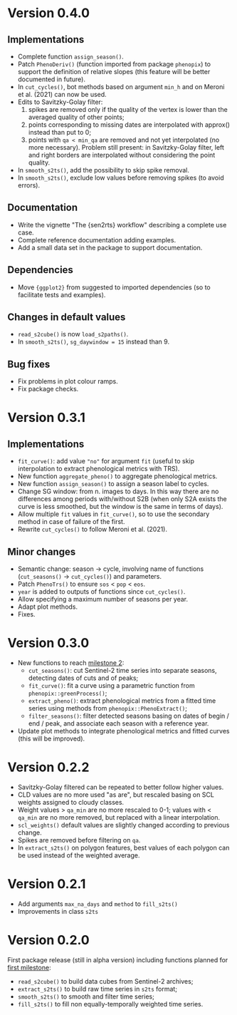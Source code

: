 # Version 0.4.0

## Implementations 
- Complete function `assign_season()`.
- Patch `PhenoDeriv()` (function imported from package `phenopix`) to support
    the definition of relative slopes
    (this feature will be better documented in future).
- In `cut_cycles()`, bot methods based on argument `min_h` and on Meroni et al.
    (2021) can now be used.
- Edits to Savitzky-Golay filter: 
    1. spikes are removed only if the quality of the vertex is lower than the
        averaged quality of other points;
    2. points corresponding to missing dates are interpolated with approx() 
        instead than put to 0;
    3. points with `qa < min_qa` are removed and not yet interpolated 
        (no more necessary).
    Problem still present: in Savitzky-Golay filter, left and right borders are 
        interpolated without considering the point quality.
- In `smooth_s2ts()`, add the possibility to skip spike removal.
- In `smooth_s2ts()`, exclude low values before removing spikes (to avoid errors).

## Documentation
- Write the vignette "The {sen2rts} workflow" describing a complete use case.
- Complete reference documentation adding examples.
- Add a small data set in the package to support documentation.

## Dependencies
- Move `{ggplot2}` from suggested to imported dependencies (so to facilitate 
    tests and examples).

## Changes in default values
- `read_s2cube()` is now `load_s2paths()`.
- In `smooth_s2ts()`, `sg_daywindow = 15` instead than 9.

## Bug fixes
- Fix problems in plot colour ramps.
- Fix package checks.


# Version 0.3.1

## Implementations
- `fit_curve()`: add value `"no"` for argument `fit` (useful to skip 
    interpolation to extract phenological metrics with TRS).
- New function `aggregate_pheno()` to aggregate phenological metrics.
- New function `assign_season()` to assign a season label to cycles.
- Change SG window: from n. images to days. In this way there are no differences
    among periods with/without S2B (when only S2A exists the curve is less 
    smoothed, but the window is the same in terms of days).
- Allow multiple `fit` values in `fit_curve()`, so to use the secondary method 
    in case of failure of the first.
- Rewrite `cut_cycles()` to follow Meroni et al. (2021).

## Minor changes
- Semantic change: season -> cycle, involving name of functions
    (`cut_seasons()` -> `cut_cycles()`) and parameters.
- Patch `PhenoTrs()` to ensure `sos` < `pop` < `eos`.
- `year` is added to outputs of functions since `cut_cycles()`.
- Allow specifying a maximum number of seasons per year.
- Adapt plot methods.
- Fixes.


# Version 0.3.0

- New functions to reach [milestone 2](https://github.com/ranghetti/sen2rts/milestone/2):
    - `cut_seasons()`: cut Sentinel-2 time series into separate seasons, 
        detecting dates of cuts and of peaks;
    - `fit_curve()`: fit a curve using a parametric function  from
        `phenopix::greenProcess()`;
    - `extract_pheno()`: extract phenological metrics from a fitted time series
        using methods from `phenopix::PhenoExtract()`;
    - `filter_seasons()`: filter detected seasons basing on dates of begin / 
        end / peak, and associate each season with a reference year.
- Update plot methods to integrate phenological metrics and fitted curves
    (this will be improved).


# Version 0.2.2

- Savitzky-Golay filtered can be repeated to better follow higher values.
- CLD values are no more used "as are", but rescaled basing on SCL weights 
    assigned to cloudy classes.
- Weight values > `qa_min` are no more rescaled to 0-1; values with < `qa_min` 
    are no more removed, but replaced with a linear interpolation.
- `scl_weights()` default values are slightly changed according to previous change.
- Spikes are removed before filtering on `qa`.
- In `extract_s2ts()` on polygon features, best values of each polygon can be 
    used instead of the weighted average.


# Version 0.2.1

- Add arguments `max_na_days` and `method` to `fill_s2ts()`
- Improvements in class `s2ts`


# Version 0.2.0

First package release (still in alpha version) including functions planned
for [first milestone](https://github.com/ranghetti/sen2rts/milestone/1):

- `read_s2cube()` to build data cubes from Sentinel-2 archives;
- `extract_s2ts()` to build raw time series in `s2ts` format;
- `smooth_s2ts()` to smooth and filter time series;
- `fill_s2ts()` to fill non equally-temporally weighted time series.
